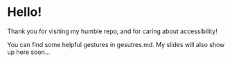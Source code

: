 # Hello!

Thank you for visiting my humble repo, and for caring about accessibility!

You can find some helpful gestures in gesutres.md. My slides will also show up here soon...
